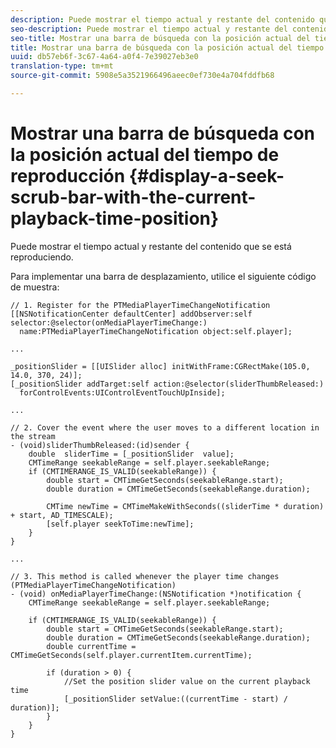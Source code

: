 ```yaml
---
description: Puede mostrar el tiempo actual y restante del contenido que se está reproduciendo.
seo-description: Puede mostrar el tiempo actual y restante del contenido que se está reproduciendo.
seo-title: Mostrar una barra de búsqueda con la posición actual del tiempo de reproducción
title: Mostrar una barra de búsqueda con la posición actual del tiempo de reproducción
uuid: db57eb6f-3c67-4a64-a0f4-7e39027eb3e0
translation-type: tm+mt
source-git-commit: 5908e5a3521966496aeec0ef730e4a704fddfb68

---
```



# Mostrar una barra de búsqueda con la posición actual del tiempo de reproducción {#display-a-seek-scrub-bar-with-the-current-playback-time-position}

Puede mostrar el tiempo actual y restante del contenido que se está reproduciendo.

Para implementar una barra de desplazamiento, utilice el siguiente código de muestra:

```
// 1. Register for the PTMediaPlayerTimeChangeNotification 
[[NSNotificationCenter defaultCenter] addObserver:self selector:@selector(onMediaPlayerTimeChange:)  
  name:PTMediaPlayerTimeChangeNotification object:self.player]; 
 
... 
 
_positionSlider = [[UISlider alloc] initWithFrame:CGRectMake(105.0, 14.0, 370, 24)];  
[_positionSlider addTarget:self action:@selector(sliderThumbReleased:)  
  forControlEvents:UIControlEventTouchUpInside]; 
 
... 
 
// 2. Cover the event where the user moves to a different location in the stream 
- (void)sliderThumbReleased:(id)sender { 
    double  sliderTime = [_positionSlider  value];  
    CMTimeRange seekableRange = self.player.seekableRange; 
    if (CMTIMERANGE_IS_VALID(seekableRange)) { 
        double start = CMTimeGetSeconds(seekableRange.start);  
        double duration = CMTimeGetSeconds(seekableRange.duration); 
 
        CMTime newTime = CMTimeMakeWithSeconds((sliderTime * duration) + start, AD_TIMESCALE);  
        [self.player seekToTime:newTime]; 
    } 
} 
 
... 
 
// 3. This method is called whenever the player time changes  
(PTMediaPlayerTimeChangeNotification) 
- (void) onMediaPlayerTimeChange:(NSNotification *)notification { 
    CMTimeRange seekableRange = self.player.seekableRange; 
 
    if (CMTIMERANGE_IS_VALID(seekableRange)) { 
        double start = CMTimeGetSeconds(seekableRange.start);  
        double duration = CMTimeGetSeconds(seekableRange.duration); 
        double currentTime = CMTimeGetSeconds(self.player.currentItem.currentTime); 
 
        if (duration > 0) { 
            //Set the position slider value on the current playback time  
            [_positionSlider setValue:((currentTime - start) / duration)]; 
        } 
    } 
} 
```
